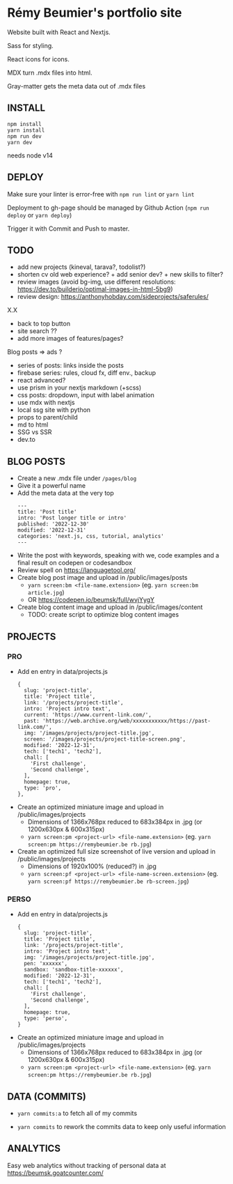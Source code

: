# Rémy Beumier's portfolio site

Website built with React and Nextjs.

Sass for styling.

React icons for icons.

MDX turn .mdx files into html.

Gray-matter gets the meta data out of .mdx files

## INSTALL

```
npm install
yarn install
npm run dev
yarn dev
```

needs node v14

## DEPLOY

Make sure your linter is error-free with `npm run lint` or `yarn lint`

Deployment to gh-page should be managed by Github Action (`npm run deploy` or `yarn deploy`)

Trigger it with Commit and Push to master.

## TODO

- add new projects (kineval, tarava?, todolist?)
- shorten cv old web experience? + add senior dev? + new skills to filter?
- review images (avoid bg-img, use different resolutions: https://dev.to/builderio/optimal-images-in-html-5bg9)
- review design: https://anthonyhobday.com/sideprojects/saferules/

X.X
- back to top button
- site search ??
- add more images of features/pages?

Blog posts => ads ?
- series of posts: links inside the posts
- firebase series: rules, cloud fx, diff env., backup
- react advanced?
- use prism in your nextjs markdown (+scss)
- css posts: dropdown, input with label animation
- use mdx with nextjs
- local ssg site with python
- props to parent/child
- md to html
- SSG vs SSR
- dev.to

## BLOG POSTS

- Create a new .mdx file under `/pages/blog`
- Give it a powerful name
- Add the meta data at the very top
  ```
  ---
  title: 'Post title'
  intro: 'Post longer title or intro'
  published: '2022-12-30'
  modified: '2022-12-31'
  categories: 'next.js, css, tutorial, analytics'
  ---
  ```
- Write the post with keywords, speaking with we, code examples and a final result on codepen or codesandbox
- Review spell on https://languagetool.org/
- Create blog post image and upload in /public/images/posts 
  - `yarn screen:bm <file-name.extension>` (eg. `yarn screen:bm article.jpg`)
  - OR https://codepen.io/beumsk/full/wvjYygY
- Create blog content image and upload in /public/images/content
  - TODO: create script to optimize blog content images

## PROJECTS

### PRO

- Add en entry in data/projects.js
  ```
  {
    slug: 'project-title',
    title: 'Project title',
    link: '/projects/project-title',
    intro: 'Project intro text',
    current: 'https://www.current-link.com/',
    past: 'https://web.archive.org/web/xxxxxxxxxxx/https://past-link.com/',
    img: '/images/projects/project-title.jpg',
    screen: '/images/projects/project-title-screen.png',
    modified: '2022-12-31',
    tech: ['tech1', 'tech2'],
    chall: [
      'First challenge',
      'Second challenge',
    ],
    homepage: true,
    type: 'pro',
  },
  ```
- Create an optimized miniature image and upload in /public/images/projects
  - Dimensions of 1366x768px reduced to 683x384px in .jpg (or 1200x630px & 600x315px)
  - `yarn screen:pm <project-url> <file-name.extension>` (eg. `yarn screen:pm https://remybeumier.be rb.jpg`)
- Create an optimized full size screenshot of live version and upload in /public/images/projects
  - Dimensions of 1920x100% (reduced?) in .jpg
  - `yarn screen:pf <project-url> <file-name-screen.extension>` (eg. `yarn screen:pf https://remybeumier.be rb-screen.jpg`)

### PERSO

- Add en entry in data/projects.js
  ```
  {
    slug: 'project-title',
    title: 'Project title',
    link: '/projects/project-title',
    intro: 'Project intro text',
    img: '/images/projects/project-title.jpg',
    pen: 'xxxxxx',
    sandbox: 'sandbox-title-xxxxxx',
    modified: '2022-12-31',
    tech: ['tech1', 'tech2'],
    chall: [
      'First challenge',
      'Second challenge',
    ],
    homepage: true,
    type: 'perso',
  }
  ```
- Create an optimized miniature image and upload in /public/images/projects
  - Dimensions of 1366x768px reduced to 683x384px in .jpg (or 1200x630px & 600x315px)
  - `yarn screen:pm <project-url> <file-name.extension>` (eg. `yarn screen:pm https://remybeumier.be rb.jpg`)

## DATA (COMMITS)

- `yarn commits:a` to fetch all of my commits
<!-- - `yarn commits:d` to fetch more info details about all commits -->
- `yarn commits` to rework the commits data to keep only useful information

## ANALYTICS

Easy web analytics without tracking of personal data at https://beumsk.goatcounter.com/
